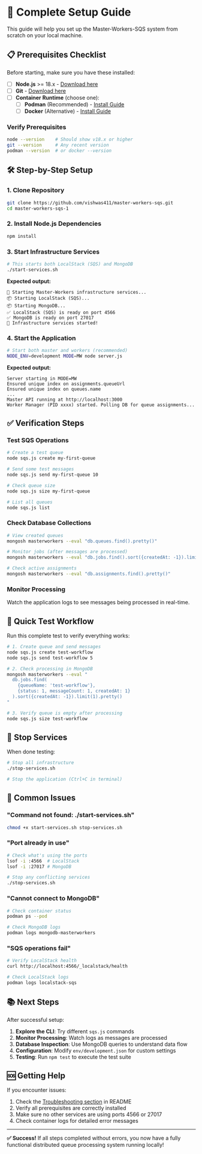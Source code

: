# 🚀 Complete Setup Guide

This guide will help you set up the Master-Workers-SQS system from scratch on your local machine.

## 📋 Prerequisites Checklist

Before starting, make sure you have these installed:

- [ ] **Node.js** >= 18.x - [Download here](https://nodejs.org/)
- [ ] **Git** - [Download here](https://git-scm.com/downloads)  
- [ ] **Container Runtime** (choose one):
  - [ ] **Podman** (Recommended) - [Install Guide](https://podman.io/getting-started/installation)
  - [ ] **Docker** (Alternative) - [Install Guide](https://docs.docker.com/get-docker/)

### Verify Prerequisites
```bash
node --version    # Should show v18.x or higher
git --version     # Any recent version
podman --version  # or docker --version
```

## 🛠️ Step-by-Step Setup

### 1. Clone Repository
```bash
git clone https://github.com/vishwas411/master-workers-sqs.git
cd master-workers-sqs-1
```

### 2. Install Node.js Dependencies
```bash
npm install
```

### 3. Start Infrastructure Services
```bash
# This starts both LocalStack (SQS) and MongoDB
./start-services.sh
```

**Expected output:**
```
🚀 Starting Master-Workers infrastructure services...
📦 Starting LocalStack (SQS)...
📦 Starting MongoDB...
✅ LocalStack (SQS) is ready on port 4566
✅ MongoDB is ready on port 27017
🎯 Infrastructure services started!
```

### 4. Start the Application
```bash
# Start both master and workers (recommended)
NODE_ENV=development MODE=MW node server.js
```

**Expected output:**
```
Server starting in MODE=MW
Ensured unique index on assignments.queueUrl
Ensured unique index on queues.name
...
Master API running at http://localhost:3000
Worker Manager (PID xxxx) started. Polling DB for queue assignments...
```

## ✅ Verification Steps

### Test SQS Operations
```bash
# Create a test queue
node sqs.js create my-first-queue

# Send some test messages
node sqs.js send my-first-queue 10

# Check queue size
node sqs.js size my-first-queue

# List all queues
node sqs.js list
```

### Check Database Collections
```bash
# View created queues
mongosh masterworkers --eval "db.queues.find().pretty()"

# Monitor jobs (after messages are processed)
mongosh masterworkers --eval "db.jobs.find().sort({createdAt: -1}).limit(3).pretty()"

# Check active assignments
mongosh masterworkers --eval "db.assignments.find().pretty()"
```

### Monitor Processing
Watch the application logs to see messages being processed in real-time.

## 🎯 Quick Test Workflow

Run this complete test to verify everything works:

```bash
# 1. Create queue and send messages
node sqs.js create test-workflow
node sqs.js send test-workflow 5

# 2. Check processing in MongoDB
mongosh masterworkers --eval "
  db.jobs.find(
    {queueName: 'test-workflow'}, 
    {status: 1, messageCount: 1, createdAt: 1}
  ).sort({createdAt: -1}).limit(1).pretty()
"

# 3. Verify queue is empty after processing
node sqs.js size test-workflow
```

## 🛑 Stop Services

When done testing:
```bash
# Stop all infrastructure
./stop-services.sh

# Stop the application (Ctrl+C in terminal)
```

## 🐛 Common Issues

### "Command not found: ./start-services.sh"
```bash
chmod +x start-services.sh stop-services.sh
```

### "Port already in use"
```bash
# Check what's using the ports
lsof -i :4566  # LocalStack
lsof -i :27017 # MongoDB

# Stop any conflicting services
./stop-services.sh
```

### "Cannot connect to MongoDB"
```bash
# Check container status
podman ps --pod

# Check MongoDB logs
podman logs mongodb-masterworkers
```

### "SQS operations fail"
```bash
# Verify LocalStack health
curl http://localhost:4566/_localstack/health

# Check LocalStack logs
podman logs localstack-sqs
```

## 📚 Next Steps

After successful setup:

1. **Explore the CLI**: Try different `sqs.js` commands
2. **Monitor Processing**: Watch logs as messages are processed
3. **Database Inspection**: Use MongoDB queries to understand data flow
4. **Configuration**: Modify `env/development.json` for custom settings
5. **Testing**: Run `npm test` to execute the test suite

## 🆘 Getting Help

If you encounter issues:

1. Check the [Troubleshooting section](README.md#troubleshooting) in README
2. Verify all prerequisites are correctly installed
3. Make sure no other services are using ports 4566 or 27017
4. Check container logs for detailed error messages

---

**✅ Success!** If all steps completed without errors, you now have a fully functional distributed queue processing system running locally!
